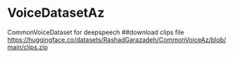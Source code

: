 # VoiceDatasetAz
CommonVoiceDataset for deepspeech
##download clips file https://huggingface.co/datasets/RashadGarazadeh/CommonVoiceAz/blob/main/clips.zip
